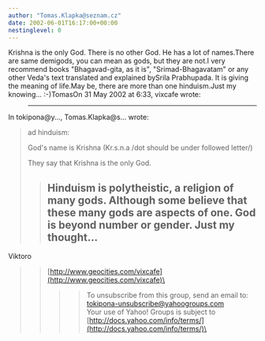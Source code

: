 ```yaml
---
author: "Tomas.Klapka@seznam.cz"
date: 2002-06-01T16:17:00+00:00
nestinglevel: 0
---
```

Krishna is the only God. There is no other God. He has a lot of names.There are same demigods, you can mean as gods, but they are not.I very recommend books "Bhagavad-gita, as it is", "Srimad-Bhagavatam" or any other Veda's text translated and explained bySrila Prabhupada. It is giving the meaning of life.May be, there are more than one hinduism.Just my knowing... :-)TomasOn 31 May 2002 at 6:33, vixcafe wrote:

> ---
 In tokipona@y..., Tomas.Klapka@s... wrote:

> 
> ad hinduism:
> 
>> 
> God's name is Krishna (Kr.s.n.a /dot should be under followed
> letter/)
> 
> They say that Krishna is the only God.
>> Hinduism is polytheistic, a religion of many gods. Although some
> believe that these many gods are aspects of one. God is beyond
> number or gender.
>> Just my thought...
>> --
Viktoro
>> [http://www.geocities.com/vixcafe](http://www.geocities.com/vixcafe)\
>>>> To unsubscribe from this group, send an email to:
> [tokipona-unsubscribe@yahoogroups.com](mailto://tokipona-unsubscribe@yahoogroups.com)\
>>>> Your use of Yahoo! Groups is subject to [http://docs.yahoo.com/info/terms/](http://docs.yahoo.com/info/terms/)\
>>>
